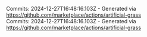 Commits: 2024-12-27T16:48:16.103Z - Generated via https://github.com/marketplace/actions/artificial-grass
<br>
Commits: 2024-12-27T16:48:16.103Z - Generated via https://github.com/marketplace/actions/artificial-grass
<br>
